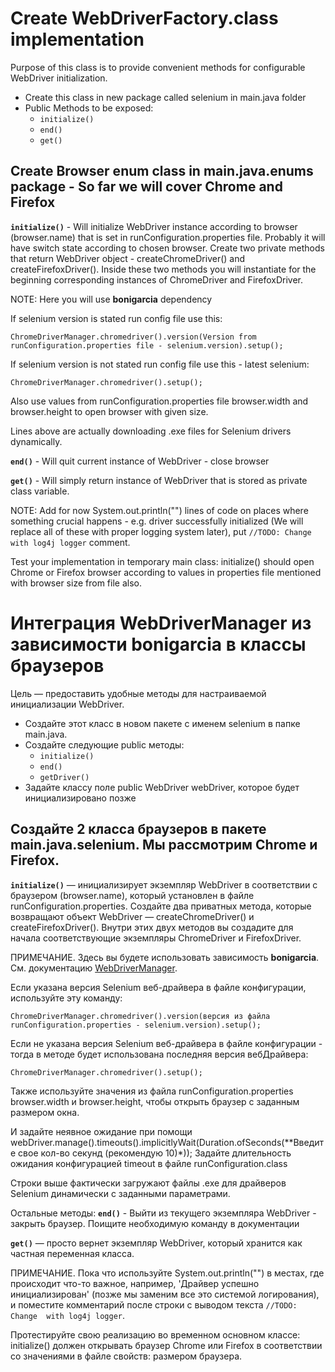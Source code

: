 # Create WebDriverFactory.class implementation

Purpose of this class is to provide convenient methods for configurable WebDriver initialization.

* Create this class in new package called selenium in main.java folder
* Public Methods to be exposed:
  * `initialize()`
  * `end()`
  * `get()`

## Create Browser enum class in main.java.enums package - So far we will cover Chrome and Firefox

**`initialize()`** - Will initialize WebDriver instance according to browser (browser.name) that is set in runConfiguration.properties file. Probably it will have switch state according to chosen browser. Create two private methods that return WebDriver object - createChromeDriver() and createFirefoxDriver(). Inside these two methods you will instantiate for the beginning corresponding instances of ChromeDriver and FirefoxDriver.

NOTE: Here you will use **bonigarcia** dependency

If selenium version is stated run config file use this:

`ChromeDriverManager.chromedriver().version(Version from runConfiguration.properties file - selenium.version).setup();`

If selenium version is not stated run config file use this - latest selenium:

`ChromeDriverManager.chromedriver().setup();`

Also use values from runConfiguration.properties file browser.width and browser.height to open browser with given size.

Lines above are actually downloading .exe files for Selenium drivers dynamically.

**`end()`** - Will quit current instance of WebDriver - close browser

**`get()`** - Will simply return instance of WebDriver that is stored as private class variable.

NOTE: Add for now System.out.println("") lines of code on places where something crucial happens - e.g. driver successfully initialized (We will replace all of these with proper logging system later), put `//TODO: Change with log4j logger` comment.

Test your implementation in temporary main class: initialize() should open Chrome or Firefox browser according to values in properties file mentioned with browser size from file also.


# Интеграция WebDriverManager из зависимости bonigarcia в классы браузеров

Цель — предоставить удобные методы для настраиваемой инициализации WebDriver.

* Создайте этот класс в новом пакете с именем selenium в папке main.java.
* Создайте следующие public методы:
  * `initialize()`
  * `end()`
  * `getDriver()`
* Задайте классу поле public WebDriver webDriver, которое будет инициализировано позже

## Создайте 2 класса браузеров в пакете main.java.selenium. Мы рассмотрим Chrome и Firefox.

**`initialize()`** — инициализирует экземпляр WebDriver в соответствии с браузером (browser.name), который установлен в файле runConfiguration.properties. Создайте два приватных метода, которые возвращают объект WebDriver — createChromeDriver() и createFirefoxDriver(). Внутри этих двух методов вы создадите для начала соответствующие экземпляры ChromeDriver и FirefoxDriver.

ПРИМЕЧАНИЕ. Здесь вы будете использовать зависимость **bonigarcia**.
См. документацию [WebDriverManager](https://github.com/bonigarcia/webdrivermanager/blob/master/README.md).


Если указана версия Selenium веб-драйвера в файле конфигурации, используйте эту команду:

`ChromeDriverManager.chromedriver().version(версия из файла runConfiguration.properties - selenium.version).setup();`

Если не указана версия Selenium веб-драйвера в файле конфигурации - тогда в методе будет использована последняя версия вебДрайвера:

`ChromeDriverManager.chromedriver().setup();`

Также используйте значения из файла runConfiguration.properties browser.width и browser.height, чтобы открыть браузер с заданным 
размером окна.

И задайте неявное ожидание при помощи webDriver.manage().timeouts().implicitlyWait(Duration.ofSeconds(**Введите свое кол-во секунд
(рекомендую 10)*)); Задайте длительность ожидания конфигурацией timeout в файле runConfiguration.class

Строки выше фактически загружают файлы .exe для драйверов Selenium динамически c заданными параметрами.

Остальные методы: 
**`end()`** - Выйти из текущего экземпляра WebDriver - закрыть браузер. Поищите необходимую команду в документации

**`get()`** — просто вернет экземпляр WebDriver, который хранится как частная переменная класса.

ПРИМЕЧАНИЕ. Пока что используйте System.out.println("") в местах, где происходит что-то важное, например, 'Драйвер успешно 
инициализирован' (позже мы заменим все это системой логирования), и поместите комментарий после строки с выводом текста `//TODO: Change 
with log4j logger`.

Протестируйте свою реализацию во временном основном классе: initialize() должен открывать браузер Chrome или Firefox в 
соответствии со значениями в файле свойств: размером браузера.